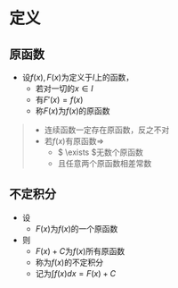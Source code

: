 # 定义

## 原函数

+ 设$f(x),F(x)$为定义于$I$上的函数，
  + 若对一切的$x \in I$
  + 有$F'(x)=f(x)$
  + 称$F(x)$为$f(x)$的原函数

> + 连续函数一定存在原函数，反之不对
> + 若$f(x)$有原函数$\Rightarrow$
>   + $ \exists $无数个原函数
>   + 且任意两个原函数相差常数



## 不定积分

+ 设
  + $F(x)$为$f(x)$的一个原函数
+ 则
  + $F(x)+C$为$f(x)$所有原函数
  + 称为$f(x)$的不定积分
  + 记为$\int f(x)dx=F(x)+C$



